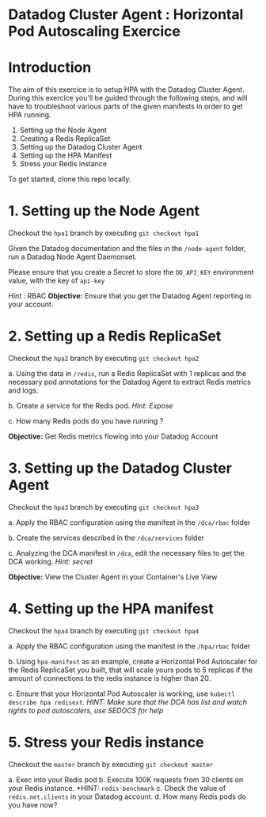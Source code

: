 # Datadog Cluster Agent : Horizontal Pod Autoscaling Exercice

# Introduction

The aim of this exercice is to setup HPA with the Datadog Cluster Agent. During this exercice you'll be guided through the following steps, and will have to troubleshoot various parts of the given manifests in order to get HPA running.
1. Setting up the Node Agent
2. Creating a Redis ReplicaSet
3. Setting up the Datadog Cluster Agent
4. Setting up the HPA Manifest
5. Stress your Redis instance

To get started, clone this repo locally.

# 1. Setting up the Node Agent

Checkout the `hpa1` branch by executing `git checkout hpa1`

Given the Datadog documentation and the files in the `/node-agent` folder, run a Datadog Node Agent Daemonset.

Please ensure that you create a Secret to store the `DD_API_KEY` environment value, with the key of `api-key`

*Hint* : RBAC
**Objective:** Ensure that you get the Datadog Agent reporting in your account.

# 2. Setting up a Redis ReplicaSet

Checkout the `hpa2` branch by executing `git checkout hpa2`

a. Using the data in `/redis`, run a Redis ReplicaSet with 1 replicas and the necessary pod annotations for the Datadog Agent to extract Redis metrics and logs.

b. Create a service for the Redis pod. *Hint: Expose*

c. How many Redis pods do you have running ?

**Objective:** Get Redis metrics flowing into your Datadog Account

# 3. Setting up the Datadog Cluster Agent

Checkout the `hpa3` branch by executing `git checkout hpa3`

a. Apply the RBAC configuration using the manifest in the `/dca/rbac` folder

b. Create the services described in the `/dca/services` folder

c. Analyzing the DCA manifest in `/dca`, edit the necessary files to get the DCA working. *Hint: secret*

**Objective:** View the Cluster Agent in your Container's Live View


# 4. Setting up the HPA manifest

Checkout the `hpa4` branch by executing `git checkout hpa4`

a. Apply the RBAC configuration using the manifest in the `/hpa/rbac` folder

b. Using `hpa-manifest` as an example, create a Horizontal Pod Autoscaler for the Redis ReplicaSet you built, that will scale yours pods to 5 replicas if the amount of connections to the redis instance is higher than 20.

c. Ensure that your Horizontal Pod Autoscaler is working, use `kubectl describe hpa redisext`. *HINT: Make sure that the DCA has list and watch rights to pod autoscalers, use SEDOCS for help*

# 5. Stress your Redis instance

Checkout the `master` branch by executing `git checkout master`

a. Exec into your Redis pod
b. Execute 100K requests from 30 clients on your Redis instance. *HINT: `redis-benchmark`
c. Check the value of `redis.net.clients` in your Datadog account.
d. How many Redis pods do you have now?
